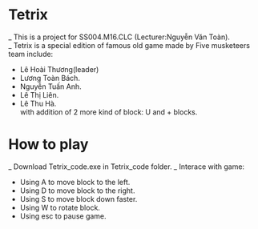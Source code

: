 # Tetrix
_ This is a project for SS004.M16.CLC (Lecturer:Nguyễn Văn Toàn).  
_ Tetrix is a special edition of famous old game made by Five musketeers team include:
+ Lê Hoài Thương(leader)
+ Lương Toàn Bách.
+ Nguyễn Tuấn Anh.
+ Lê Thị Liên.
+ Lê Thu Hà.  
with addition of 2 more kind of block: U and + blocks.
# How to play
_ Download Tetrix_code.exe in Tetrix_code folder.
_ Interace with game:
+ Using A to move block to the left.
+ Using D to move block to the right.
+ Using S to move block down faster.
+ Using W to rotate block.
+ Using esc to pause game.

